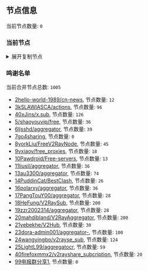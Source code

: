 
## 节点信息
当前节点数量: `0`
### 当前节点
<details>
  <summary>展开复制节点</summary>

    

</details>

### 鸣谢名单
当前合并节点总数: `1005`
- [2hello-world-1989/cn-news](https://github.com/hello-world-1989/cn-news), 节点数量: `12`
- [3kSLAWIASCA/actions](https://github.com/kSLAWIASCA/actions), 节点数量: `96`
- [40xJins/x.sub](https://github.com/0xJins/x.sub), 节点数量: `126`
- [5/shaoyouvip/free](https://github.com/shaoyouvip/free), 节点数量: `36`
- [6ljsshd/aggregator](https://github.com/ljsshd/aggregator), 节点数量: `39`
- [7go4sharing](https://github.com/go4sharing), 节点数量: `0`
- [8yorkLiu/FreeV2RayNode](https://github.com/yorkLiu/FreeV2RayNode), 节点数量: `45`
- [9vxiaov/free_proxies](https://github.com/vxiaov/free_proxies), 节点数量: `18`
- [10Pawdroid/Free-servers](https://github.com/Pawdroid/Free-servers), 节点数量: `13`
- [11liusil/aggregator](https://github.com/liusil/aggregator), 节点数量: `36`
- [13au3300/aggregator](https://github.com/au3300/aggregator), 节点数量: `74`
- [14PuddinCat/BestClash](https://github.com/PuddinCat/BestClash), 节点数量: `26`
- [16polarxy/aggregator](https://github.com/polarxy/aggregator), 节点数量: `36`
- [17PangTouY00/aggregator](https://github.com/xnic888/aggregator), 节点数量: `28`
- [18HeFung/V2RaySub](https://github.com/HeFung/V2RaySub), 节点数量: `200`
- [19zzr2002314/aggregator](https://github.com/zzr2002314/aggregator), 节点数量: `28`
- [20mahdibland/V2RayAggregator](https://github.com/mahdibland/V2RayAggregator), 节点数量: `200`
- [21yebekhe/V2Hub](https://github.com/yebekhe/V2Hub), 节点数量: `30`
- [23dora-admin001/aggregator-](https://github.com/dora-admin001/aggregator-), 节点数量: `100`
- [24wangyingbo/v2rayse_sub](https://github.com/wangyingbo/v2rayse_sub), 节点数量: `124`
- [25LightL99/aggregatocr](https://github.com/mehran1404/Sub_Link/), 节点数量: `59`
- [40firefoxmmx2/v2rayshare_subcription](https://github.com/firefoxmmx2/v2rayshare_subcription), 节点数量: `20`
- [99电报群分享1](https://github.com/cdddbc/getAirport), 节点数量: `0`


